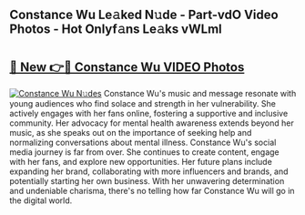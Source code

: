 ## Constance Wu Le𝚊ked N𝚞de - Part-vdO Video Photos - Hot Onlyf𝚊ns Le𝚊ks vWLml

# <h2><a href="http://ab52465.deff.icu/?id=Constance+Wu">🔗 New 👉🔴 Constance Wu VIDEO Photos</a></h2>

[![Constance Wu N𝚞des](https://i.imgur.com/rIISA9y.gif)](http://ab52465.deff.icu/?id=Constance+Wu)
Constance Wu's music and message resonate with young audiences who find solace and strength in her vulnerability. She actively engages with her fans online, fostering a supportive and inclusive community. Her advocacy for mental health awareness extends beyond her music, as she speaks out on the importance of seeking help and normalizing conversations about mental illness. Constance Wu's social media journey is far from over. She continues to create content, engage with her fans, and explore new opportunities. Her future plans include expanding her brand, collaborating with more influencers and brands, and potentially starting her own business. With her unwavering determination and undeniable charisma, there's no telling how far Constance Wu will go in the digital world.
